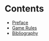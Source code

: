 Contents
========

- [Preface](/040_preface.md/)
- [Game Rules](/110_game_rules.md/)
- [Bibliography](/950_bibliography.md/)